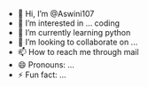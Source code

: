 - 👋 Hi, I’m @Aswini107
- 👀 I’m interested in ... coding
- 🌱 I’m currently learning python
- 💞️ I’m looking to collaborate on ...
- 📫 How to reach me through mail
- 😄 Pronouns: ...
- ⚡ Fun fact: ...

<!---
Aswini107/Aswini107 is a ✨ special ✨ repository because its `README.md` (this file) appears on your GitHub profile.
You can click the Preview link to take a look at your changes.
--->
